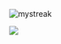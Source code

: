 <img src="https://github-readme-streak-stats.herokuapp.com/?user=nsigel&theme=tokyonight" alt="mystreak"/>

![](https://komarev.com/ghpvc/?username=nsigel&color=blue)
